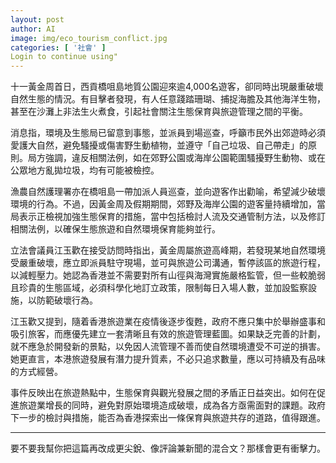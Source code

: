 ```yaml
---
layout: post
author: AI
image: img/eco_tourism_conflict.jpg
categories: [ '社會' ]
Login to continue using"
---
```

十一黃金周首日，西貢橋咀島地質公園迎來逾4,000名遊客，卻同時出現嚴重破壞自然生態的情況。有目擊者發現，有人任意踐踏珊瑚、捕捉海膽及其他海洋生物，甚至在沙灘上非法生火煮食，引起社會關注生態保育與旅遊管理之間的平衡。  

消息指，環境及生態局已留意到事態，並派員到場巡查，呼籲市民外出郊遊時必須愛護大自然，避免騷擾或傷害野生動植物，並遵守「自己垃圾、自己帶走」的原則。局方強調，違反相關法例，如在郊野公園或海岸公園範圍騷擾野生動物、或在公眾地方亂拋垃圾，均有可能被檢控。  

漁農自然護理署亦在橋咀島一帶加派人員巡查，並向遊客作出勸喻，希望減少破壞環境的行為。不過，因黃金周及假期期間，郊野及海岸公園的遊客量持續增加，當局表示正檢視加強生態保育的措施，當中包括檢討人流及交通管制方法，以及修訂相關法例，以確保生態旅遊和自然環境保育能夠並行。  

立法會議員江玉歡在接受訪問時指出，黃金周屬旅遊高峰期，若發現某地自然環境受嚴重破壞，應立即派員駐守現場，並可與旅遊公司溝通，暫停該區的旅遊行程，以減輕壓力。她認為香港並不需要對所有山徑與海灣實施嚴格監管，但一些較脆弱且珍貴的生態區域，必須科學化地訂立政策，限制每日入場人數，並加設監察設施，以防範破壞行為。  

江玉歡又提到，隨着香港旅遊業在疫情後逐步復甦，政府不應只集中於舉辦盛事和吸引旅客，而應優先建立一套清晰且有效的旅遊管理藍圖。如果缺乏完善的計劃，就不應急於開發新的景點，以免因人流管理不善而使自然環境遭受不可逆的損害。她更直言，本港旅遊發展有潛力提升質素，不必只追求數量，應以可持續及有品味的方式經營。  

事件反映出在旅遊熱點中，生態保育與觀光發展之間的矛盾正日益突出。如何在促進旅遊業增長的同時，避免對原始環境造成破壞，成為各方亟需面對的課題。政府下一步的檢討與措施，能否為香港探索出一條保育與旅遊共存的道路，值得跟進。  

---

要不要我幫你把這篇再改成更尖銳、像評論兼新聞的混合文？那樣會更有衝擊力。